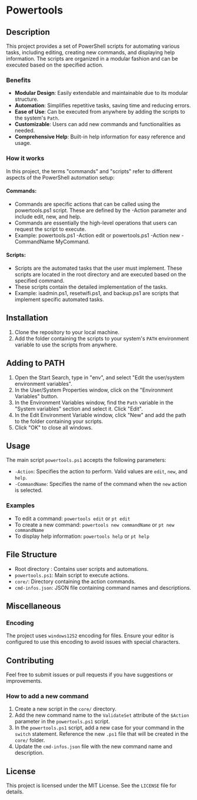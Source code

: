 # Powertools

## Description
This project provides a set of PowerShell scripts for automating various tasks, including editing, creating new commands, and displaying help information. The scripts are organized in a modular fashion and can be executed based on the specified action.

### Benefits
* **Modular Design**: Easily extendable and maintainable due to its modular structure.
* **Automation**: Simplifies repetitive tasks, saving time and reducing errors.
* **Ease of Use**: Can be executed from anywhere by adding the scripts to the system's `Path`.
* **Customizable**: Users can add new commands and functionalities as needed.
* **Comprehensive Help**: Built-in help information for easy reference and usage.

### How it works
In this project, the terms "commands" and "scripts" refer to different aspects of the PowerShell automation setup:  

#### Commands:  
* Commands are specific actions that can be called using the powertools.ps1 script. These are defined by the -Action parameter and include edit, new, and help.
* Commands are essentially the high-level operations that users can request the script to execute.
* Example: powertools.ps1 -Action edit or powertools.ps1 -Action new -CommandName MyCommand.

#### Scripts:  
* Scripts are the automated tasks that the user must implement. These scripts are located in the root directory and are executed based on the specified command.
* These scripts contain the detailed implementation of the tasks.
* Example: isadmin.ps1, resetwifi.ps1, and backup.ps1 are scripts that implement specific automated tasks.

## Installation
1. Clone the repository to your local machine.
2. Add the folder containing the scripts to your system's `PATH` environment variable to use the scripts from anywhere.

## Adding to PATH
1. Open the Start Search, type in "env", and select "Edit the user/system environment variables".
2. In the User/System Properties window, click on the "Environment Variables" button.
3. In the Environment Variables window, find the `Path` variable in the "System variables" section and select it. Click "Edit".
4. In the Edit Environment Variable window, click "New" and add the path to the folder containing your scripts.
5. Click "OK" to close all windows.

## Usage
The main script `powertools.ps1` accepts the following parameters:
* `-Action`: Specifies the action to perform. Valid values are `edit`, `new`, and `help`.
* `-CommandName`: Specifies the name of the command when the `new` action is selected.

### Examples
* To edit a command: `powertools edit` or `pt edit`
* To create a new command: `powertools new commandName` or `pt new commandName`
* To display help information: `powertools help` or `pt help`

## File Structure
* Root directory : Contains user scripts and automations.
* `powertools.ps1`: Main script to execute actions.
* `core/`: Directory containing the action commands.
* `cmd-infos.json`: JSON file containing command names and descriptions.

## Miscellaneous

### Encoding
The project uses `windows1252` encoding for files. Ensure your editor is configured to use this encoding to avoid issues with special characters.

## Contributing
Feel free to submit issues or pull requests if you have suggestions or improvements.

### How to add a new command
1. Create a new script in the `core/` directory.
2. Add the new command name to the `ValidateSet` attribute of the `$Action` parameter in the `powertools.ps1` script.
3. In the `powertools.ps1` script, add a new case for your command in the `switch` statement. Reference the new `.ps1` file that will be created in the `core/` folder.
4. Update the `cmd-infos.json` file with the new command name and description.

## License
This project is licensed under the MIT License. See the `LICENSE` file for details.

